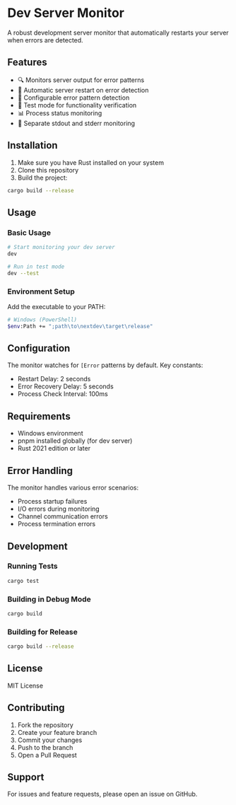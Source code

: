 # Dev Server Monitor

A robust development server monitor that automatically restarts your server when errors are detected.

## Features

- 🔍 Monitors server output for error patterns
- 🔄 Automatic server restart on error detection
- 📝 Configurable error pattern detection
- 🧪 Test mode for functionality verification
- 📊 Process status monitoring
- 🚦 Separate stdout and stderr monitoring

## Installation

1. Make sure you have Rust installed on your system
2. Clone this repository
3. Build the project:
```bash
cargo build --release
```

## Usage

### Basic Usage
```bash
# Start monitoring your dev server
dev

# Run in test mode
dev --test
```

### Environment Setup

Add the executable to your PATH:
```bash
# Windows (PowerShell)
$env:Path += ";path\to\nextdev\target\release"
```

## Configuration

The monitor watches for `[Error` patterns by default. Key constants:
- Restart Delay: 2 seconds
- Error Recovery Delay: 5 seconds
- Process Check Interval: 100ms

## Requirements

- Windows environment
- pnpm installed globally (for dev server)
- Rust 2021 edition or later

## Error Handling

The monitor handles various error scenarios:
- Process startup failures
- I/O errors during monitoring
- Channel communication errors
- Process termination errors

## Development

### Running Tests
```bash
cargo test
```

### Building in Debug Mode
```bash
cargo build
```

### Building for Release
```bash
cargo build --release
```

## License

MIT License

## Contributing

1. Fork the repository
2. Create your feature branch
3. Commit your changes
4. Push to the branch
5. Open a Pull Request

## Support

For issues and feature requests, please open an issue on GitHub.